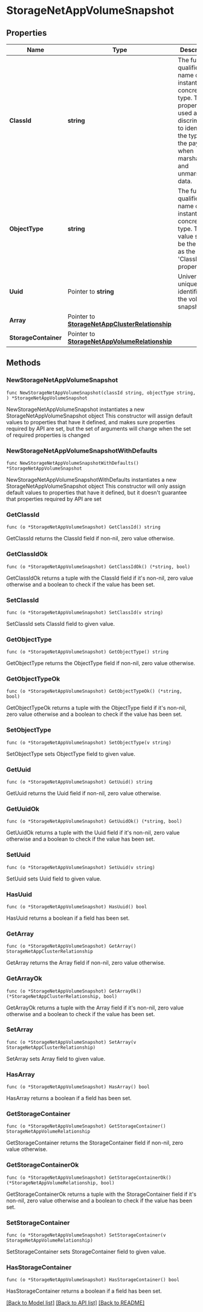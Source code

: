 # StorageNetAppVolumeSnapshot

## Properties

Name | Type | Description | Notes
------------ | ------------- | ------------- | -------------
**ClassId** | **string** | The fully-qualified name of the instantiated, concrete type. This property is used as a discriminator to identify the type of the payload when marshaling and unmarshaling data. | [default to "storage.NetAppVolumeSnapshot"]
**ObjectType** | **string** | The fully-qualified name of the instantiated, concrete type. The value should be the same as the &#39;ClassId&#39; property. | [default to "storage.NetAppVolumeSnapshot"]
**Uuid** | Pointer to **string** | Universally unique identifier of the volume snapshot. | [optional] [readonly] 
**Array** | Pointer to [**StorageNetAppClusterRelationship**](StorageNetAppClusterRelationship.md) |  | [optional] 
**StorageContainer** | Pointer to [**StorageNetAppVolumeRelationship**](StorageNetAppVolumeRelationship.md) |  | [optional] 

## Methods

### NewStorageNetAppVolumeSnapshot

`func NewStorageNetAppVolumeSnapshot(classId string, objectType string, ) *StorageNetAppVolumeSnapshot`

NewStorageNetAppVolumeSnapshot instantiates a new StorageNetAppVolumeSnapshot object
This constructor will assign default values to properties that have it defined,
and makes sure properties required by API are set, but the set of arguments
will change when the set of required properties is changed

### NewStorageNetAppVolumeSnapshotWithDefaults

`func NewStorageNetAppVolumeSnapshotWithDefaults() *StorageNetAppVolumeSnapshot`

NewStorageNetAppVolumeSnapshotWithDefaults instantiates a new StorageNetAppVolumeSnapshot object
This constructor will only assign default values to properties that have it defined,
but it doesn't guarantee that properties required by API are set

### GetClassId

`func (o *StorageNetAppVolumeSnapshot) GetClassId() string`

GetClassId returns the ClassId field if non-nil, zero value otherwise.

### GetClassIdOk

`func (o *StorageNetAppVolumeSnapshot) GetClassIdOk() (*string, bool)`

GetClassIdOk returns a tuple with the ClassId field if it's non-nil, zero value otherwise
and a boolean to check if the value has been set.

### SetClassId

`func (o *StorageNetAppVolumeSnapshot) SetClassId(v string)`

SetClassId sets ClassId field to given value.


### GetObjectType

`func (o *StorageNetAppVolumeSnapshot) GetObjectType() string`

GetObjectType returns the ObjectType field if non-nil, zero value otherwise.

### GetObjectTypeOk

`func (o *StorageNetAppVolumeSnapshot) GetObjectTypeOk() (*string, bool)`

GetObjectTypeOk returns a tuple with the ObjectType field if it's non-nil, zero value otherwise
and a boolean to check if the value has been set.

### SetObjectType

`func (o *StorageNetAppVolumeSnapshot) SetObjectType(v string)`

SetObjectType sets ObjectType field to given value.


### GetUuid

`func (o *StorageNetAppVolumeSnapshot) GetUuid() string`

GetUuid returns the Uuid field if non-nil, zero value otherwise.

### GetUuidOk

`func (o *StorageNetAppVolumeSnapshot) GetUuidOk() (*string, bool)`

GetUuidOk returns a tuple with the Uuid field if it's non-nil, zero value otherwise
and a boolean to check if the value has been set.

### SetUuid

`func (o *StorageNetAppVolumeSnapshot) SetUuid(v string)`

SetUuid sets Uuid field to given value.

### HasUuid

`func (o *StorageNetAppVolumeSnapshot) HasUuid() bool`

HasUuid returns a boolean if a field has been set.

### GetArray

`func (o *StorageNetAppVolumeSnapshot) GetArray() StorageNetAppClusterRelationship`

GetArray returns the Array field if non-nil, zero value otherwise.

### GetArrayOk

`func (o *StorageNetAppVolumeSnapshot) GetArrayOk() (*StorageNetAppClusterRelationship, bool)`

GetArrayOk returns a tuple with the Array field if it's non-nil, zero value otherwise
and a boolean to check if the value has been set.

### SetArray

`func (o *StorageNetAppVolumeSnapshot) SetArray(v StorageNetAppClusterRelationship)`

SetArray sets Array field to given value.

### HasArray

`func (o *StorageNetAppVolumeSnapshot) HasArray() bool`

HasArray returns a boolean if a field has been set.

### GetStorageContainer

`func (o *StorageNetAppVolumeSnapshot) GetStorageContainer() StorageNetAppVolumeRelationship`

GetStorageContainer returns the StorageContainer field if non-nil, zero value otherwise.

### GetStorageContainerOk

`func (o *StorageNetAppVolumeSnapshot) GetStorageContainerOk() (*StorageNetAppVolumeRelationship, bool)`

GetStorageContainerOk returns a tuple with the StorageContainer field if it's non-nil, zero value otherwise
and a boolean to check if the value has been set.

### SetStorageContainer

`func (o *StorageNetAppVolumeSnapshot) SetStorageContainer(v StorageNetAppVolumeRelationship)`

SetStorageContainer sets StorageContainer field to given value.

### HasStorageContainer

`func (o *StorageNetAppVolumeSnapshot) HasStorageContainer() bool`

HasStorageContainer returns a boolean if a field has been set.


[[Back to Model list]](../README.md#documentation-for-models) [[Back to API list]](../README.md#documentation-for-api-endpoints) [[Back to README]](../README.md)


